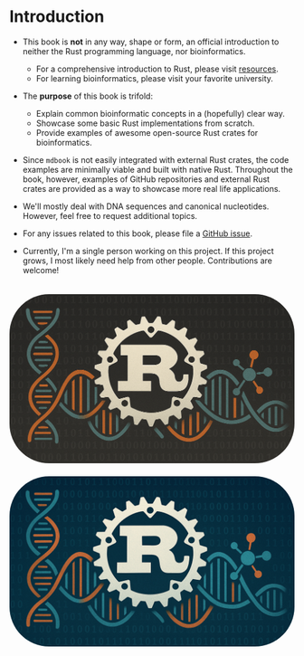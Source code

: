 # Introduction

- This book is **not** in any way, shape or form, an official introduction to neither the Rust programming language, nor bioinformatics.
    - For a comprehensive introduction to Rust, please visit [resources](../suffix/1_resources.md#resources).
    - For learning bioinformatics, please visit your favorite university.

- The **purpose** of this book is trifold:
    - Explain common bioinformatic concepts in a (hopefully) clear way.
    - Showcase some basic Rust implementations from scratch.
    - Provide examples of awesome open-source Rust crates for bioinformatics.

- Since `mdbook` is not easily integrated with external Rust crates, the code examples are minimally viable and built with native Rust. Throughout the book, however, examples of GitHub repositories and external Rust crates are provided as a way to showcase more real life applications.

- We'll mostly deal with DNA sequences and canonical nucleotides. However, feel free to request additional topics.

- For any issues related to this book, please file a [GitHub issue](https://github.com/OscarAspelin95/bioinformatics_with_rust/issues).

- Currently, I'm a single person working on this project. If this project grows, I most likely need help from other people. Contributions are welcome!


<img src="../assets/rust-bio-gray.png" class="logo-gray" style="margin-top: 20px; border-radius: 5em;"/>
<img src="../assets/rust-bio-blue.png" class="logo-blue" style="margin-top: 20px; border-radius: 5em;"/>
